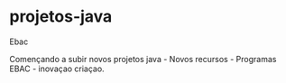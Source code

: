 # projetos-java
Ebac


Començando a subir novos projetos java - Novos recursos - Programas EBAC - inovaçao criaçao.
